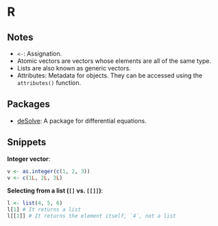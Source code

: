 # R

## Notes

- `<-`: Assignation.
- Atomic vectors are vectors whose elements are all of the same type.
- Lists are also known as generic vectors.
- Attributes: Metadata for objects. They can be accessed using the `attributes()` function.

## Packages

- [deSolve](http://desolve.r-forge.r-project.org/): A package for differential equations.

## Snippets

**Integer vector**:

```r
v <- as.integer(c(1, 2, 3))
v <- c(1L, 2L, 3L)
```

**Selecting from a list (`[]` vs. `[[]]`)**:

```r
l <- list(4, 5, 6)
l[1] # It returns a list
l[[1]] # It returns the element itself, `4`, not a list
```
